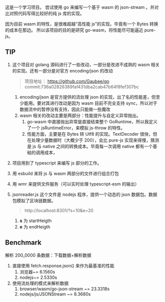 这是一个学习项目。
尝试使用 go 来编写一个基于 wasm 的 json-stream 。并对比对照代码写得比较好的纯 js 库的实现。

因为目前 wasm 的特性，是很难超越“高性能 js”的实现。毕竟有一个 Bytes 转换的成本在那边。
所以该项目的目的是研究 go-wasm，将性能尽可能逼近 pure-js。

## TIP

1. 这个项目对 golang 源码进行了一些改动，一部分是改进不成熟的 wasm 相关的实现。还有一部分是对官方 encoding/json 的改动

   > 项目地址： https://github.com/Gaubee/go
   > commit:736a02826389faf431dba2cab47b64f8fef307bc

   1. encoding/json 是官方提供的流处理 json 的实现，出了名的性能差，但至少能用。要对其进行改动是因为 wasm 目前不完全支持 sync，所以对于数据流中的暂停没有支持，因此只能做一些魔改
   2. wasm 相关的改动主要是两部分：性能提升与自定义异常抛出。
      1. go-wasm 中直接抛出异常是直接结束整个 GoRuntime，所以我定义了一个 jsRuntimeError，来模拟 js-throw 的特性。
      1. 性能方面，主要是在 Bytes 转 Utf8 的实现。TextDecoder 很快，但在处理少量数据时（大概少于 200），会比 pure-js 实现来得慢，猜测是 js 与 native 之间的转换成本。毕竟每一次调用 native 都有一个基础的调用成本，

2. 项目用到了 typescript 来编写 js 部分的工作。
3. 用 esbuild 来将 js 与 wasm 两部分的文件进行组合打包
4. 用 wmr 来提供文件服务（可以实时处理 typescript-esm 的输出）
5. jsonreader.js 这个文件是 nodejs 程序，提供一个动态的 json 数据包。数据包模拟了区块链数据。
   > http://localhost:8301/?s=10&e=20
   1. **s** 为 startHeigth
   1. **e** 为 endHeigth

## Benchmark

解析 200_0000 条数据：下载数据+解析数据

1. 直接使用 fetch.response.json() 来作为最基准的性能
   1. 浏览器~= 6.1560s
   1. nodejs~= 2.5330s
1. 使用流处理的模式来解析数据
   1. browser/wasm/go-json-stream ~= 23.3318s
   1. nodejs/js/JSONStream ~= 8.3680s
